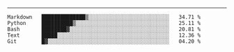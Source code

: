 ---

<!--START_SECTION:waka-->
```text
Markdown   ██████████████▒░░░░░░░░░░░░░░░░░░░░░░░░░░   34.71 % 
Python     ██████████▒░░░░░░░░░░░░░░░░░░░░░░░░░░░░░░   25.11 % 
Bash       ████████▓░░░░░░░░░░░░░░░░░░░░░░░░░░░░░░░░   20.81 % 
Text       █████░░░░░░░░░░░░░░░░░░░░░░░░░░░░░░░░░░░░   12.36 % 
Git        █▓░░░░░░░░░░░░░░░░░░░░░░░░░░░░░░░░░░░░░░░   04.20 % 
```
<!--END_SECTION:waka-->


[linkedin]: https://www.linkedin.com/in/mohamed-elh/

